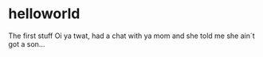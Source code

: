 # helloworld
The first stuff
Oi ya twat, had a chat with ya mom and she told me she ain´t got a son...

